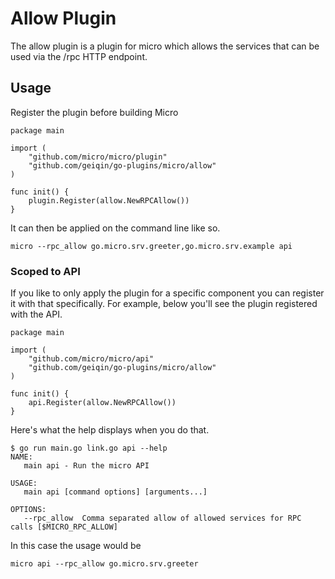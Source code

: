 # Allow Plugin

The allow plugin is a plugin for micro which allows the services that can be used via the /rpc HTTP endpoint.

## Usage

Register the plugin before building Micro

```
package main

import (
	"github.com/micro/micro/plugin"
	"github.com/geiqin/go-plugins/micro/allow"
)

func init() {
	plugin.Register(allow.NewRPCAllow())
}
```

It can then be applied on the command line like so.

```
micro --rpc_allow go.micro.srv.greeter,go.micro.srv.example api
```

### Scoped to API

If you like to only apply the plugin for a specific component you can register it with that specifically. 
For example, below you'll see the plugin registered with the API.

```
package main

import (
	"github.com/micro/micro/api"
	"github.com/geiqin/go-plugins/micro/allow"
)

func init() {
	api.Register(allow.NewRPCAllow())
}
```

Here's what the help displays when you do that.

```
$ go run main.go link.go api --help
NAME:
   main api - Run the micro API

USAGE:
   main api [command options] [arguments...]

OPTIONS:
   --rpc_allow 	Comma separated allow of allowed services for RPC calls [$MICRO_RPC_ALLOW]
```

In this case the usage would be

```
micro api --rpc_allow go.micro.srv.greeter
```
